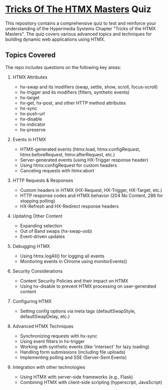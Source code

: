 # [Tricks Of The HTMX Masters](https://hypermedia.systems/tricks-of-the-htmx-masters/) Quiz

This repository contains a comprehensive quiz to test and reinforce your understanding of the Hypermedia Systems Chapter "Tricks of the HTMX Masters". The quiz covers various advanced topics and techniques for building dynamic web applications using HTMX.

## Topics Covered

The repo includes questions on the following key areas:

1. HTMX Attributes
   - hx-swap and its modifiers (swap, settle, show, scroll, focus-scroll)
   - hx-trigger and its modifiers (filters, synthetic events)
   - hx-target
   - hx-get, hx-post, and other HTTP method attributes
   - hx-sync
   - hx-push-url
   - hx-disable
   - hx-indicator
   - hx-preserve

2. Events in HTMX
   - HTMX-generated events (htmx:load, htmx:configRequest, htmx:beforeRequest, htmx:afterRequest, etc.)
   - Server-generated events (using HX-Trigger response header)
   - Using htmx:configRequest for custom headers
   - Canceling requests with htmx:abort

3. HTTP Requests & Responses
   - Custom headers in HTMX (HX-Request, HX-Trigger, HX-Target, etc.)
   - HTTP response codes and HTMX behavior (204 No Content, 286 for stopping polling)
   - HX-Refresh and HX-Redirect response headers

4. Updating Other Content
   - Expanding selection
   - Out of Band swaps (hx-swap-oob)
   - Event-driven updates

5. Debugging HTMX
   - Using htmx.logAll() for logging all events
   - Monitoring events in Chrome using monitorEvents()

6. Security Considerations
   - Content Security Policies and their impact on HTMX
   - Using hx-disable to prevent HTMX processing on user-generated content

7. Configuring HTMX
   - Setting config options via meta tags (defaultSwapStyle, defaultSwapDelay, etc.)

8. Advanced HTMX Techniques
   - Synchronizing requests with hx-sync
   - Using event filters in hx-trigger
   - Working with synthetic events (like 'intersect' for lazy loading)
   - Handling form submissions (including file uploads)
   - Implementing polling and SSE (Server-Sent Events)

9. Integration with other technologies
   - Using HTMX with server-side frameworks (e.g., Flask)
   - Combining HTMX with client-side scripting (hyperscript, JavaScript)




